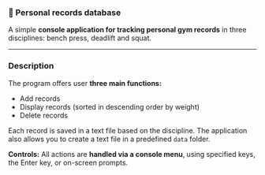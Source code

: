 ### 🦾 Personal records database

A simple **console application for tracking personal gym records** in three disciplines: bench press, deadlift and squat.

---

### Description

The program offers user **three main functions:**

- Add records  
- Display records (sorted in descending order by weight)  
- Delete records  

Each record is saved in a text file based on the discipline. The application also allows you to create a text file in a predefined `data` folder.

**Controls:** All actions are **handled via a console menu**, using specified keys, the Enter key, or on-screen prompts.
